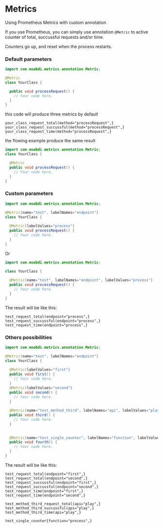# Metrics
Using Prometheus Metrics with custom annotation

If you use Prometheus, you can simply use annotation ``` @Metric ``` to active counter of total, succussful requests and/or time.

Counters go up, and reset when the process restarts.


### Default parameters

```java
import com.moabdi.metrics.annotation.Metric;

@Metric
class YourClass {

  public void processRequest() {
    // Your code here.
  }
}
```
this code will produce three metrics by default 
```
your_class_request_total(method="processRequest",} 
your_class_request_succussful(method="processRequest",}  
your_class_request_time(method="processRequest",}
```

the flowing example produce the same result
```java
import com.moabdi.metrics.annotation.Metric;
class YourClass {

  @Metric
  public void processRequest() {
    // Your code here.
  }
}
```

### Custom parameters

```java
import com.moabdi.metrics.annotation.Metric;

@Metric(name="test", labelNames="endpoint"}
class YourClass {
  
  @Metric(labelValues="process"}
  public void processRequest() {
    // Your code here.
  }
}
```

Or

```java
import com.moabdi.metrics.annotation.Metric;

class YourClass {
  
  @Metric(name="test", labelNames="endpoint", labelValues="process"}
  public void processRequest() {
    // Your code here.
  }
}
```


The result will be like this: 
```
test_request_total(endpoint="process",} 
test_request_succussful(endpoint="process",}  
test_request_time(endpoint="process",}
```

### Others possibilities

```java
import com.moabdi.metrics.annotation.Metric;

@Metric(name="test", labelNames="endpoint"}
class YourClass {
  
  @Metric(labelValues="first"}
  public void first() {
    // Your code here.
  }
  @Metric(labelValues="second"}
  public void second() {
    // Your code here.
  }
  
  @Metric(name="test_method_third", labelNames="api", labelValues="play"}
  public void third() {
    // Your code here.
  }
  
  
  @Metric(name="test_single_counter", labelNames="function", labelValues="process", counterType=Metric.CounterType.SUCCESSFUL}
  public void fourth() {
    // Your code here.
  }
}
```


The result will be like this:
```
test_request_total(endpoint="first",} 
test_request_total(endpoint="second",} 
test_request_succussful(endpoint="first",}  
test_request_succussful(endpoint="second",}  
test_request_time(endpoint="first",}
test_request_time(endpoint="second",}

test_method_third_request_total(api="play",} 
test_method_third_succussful(api="play",}  
test_method_third_time(api="play",}

test_single_counter{function="process",} 
```

